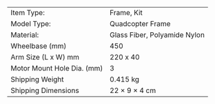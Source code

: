 |   |   |
|---|---|
|Item Type:|Frame, Kit|
|Model Type:|Quadcopter Frame|
|Material:|Glass Fiber, Polyamide Nylon|
|Wheelbase (mm)|450|
|Arm Size (L x W) mm|220 x 40|
|Motor Mount Hole Dia. (mm)|3|
|Shipping Weight|0.415 kg|
|Shipping Dimensions|22 × 9 × 4 cm|